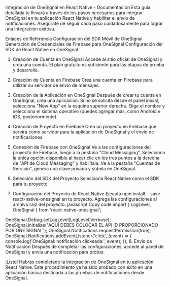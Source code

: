 Integración de OneSignal en React Native - Documentación
Esta guía detallada te llevará a través de los pasos necesarios para integrar OneSignal en tu aplicación React Native y habilitar el envío de notificaciones. Asegúrate de seguir cada paso cuidadosamente para lograr una integración exitosa.

Enlaces de Referencia
Configuración del SDK Móvil de OneSignal
Generación de Credenciales de Firebase para OneSignal
Configuración del SDK de React Native en OneSignal
1. Creación de Cuenta en OneSignal
Accede al sitio oficial de OneSignal y crea una cuenta. El plan gratuito es suficiente para las etapas de prueba y desarrollo.

2. Creación de Cuenta en Firebase
Crea una cuenta en Firebase para utilizar su servidor de envío de mensajes.

3. Creación de la Aplicación en OneSignal
Después de crear tu cuenta en OneSignal, crea una aplicación. Si no se solicita desde el panel inicial, selecciona "New App" en la esquina superior derecha. Elige el nombre y selecciona el sistema operativo (puedes agregar más, como Android e iOS, posteriormente).

4. Creación de Proyecto en Firebase
Crea un proyecto en Firebase que servirá como servidor para la aplicación de OneSignal y el envío de notificaciones.

5. Conexión de Firebase con OneSignal
Ve a las configuraciones del proyecto de Firebase, luego a la pestaña "Cloud Messaging".
Selecciona la única opción disponible al hacer clic en los tres puntos a la derecha de "API de Cloud Messaging" y habilítala.
Ve a la pestaña "Cuentas de Servicio", genera una clave privada y súbela en OneSignal.
6. Selección del SDK del Proyecto
Selecciona React Native como el SDK para tu proyecto.

7. Configuración del Proyecto de React Native
Ejecuta npm install --save react-native-onesignal en tu proyecto.
Agrega las configuraciones al archivo raíz del proyecto:
javascript
Copy code
import { LogLevel, OneSignal } from 'react-native-onesignal';

OneSignal.Debug.setLogLevel(LogLevel.Verbose);
OneSignal.initialize("AQUÍ DEBES COLOCAR EL API ID PROPORCIONADO POR ONE SIGNAL");
OneSignal.Notifications.requestPermission(true);
OneSignal.Notifications.addEventListener('click', (event) => {
  console.log('OneSignal: notificación clickeada:', event);
});
8. Envío de Notificación
Después de completar las configuraciones, accede al panel de OneSignal y envía una notificación para probar.

¡Listo! Habrás completado la integración de OneSignal en tu aplicación React Native. Este procedimiento ya ha sido probado con éxito en una aplicación básica destinada a las pruebas de notificaciones desde OneSignal.
